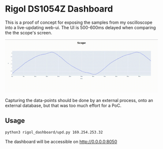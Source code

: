 # Rigol DS1054Z Dashboard

This is a proof of concept for exposing the samples from my oscilloscope into a live-updating web-ui.
The UI is 500-600ms delayed when comparing the the scope's screen.

![alt text](https://github.com/DavidVentura/rigol-dashboard/blob/master/artifacts/recording.gif?raw=true)


Capturing the data-points should be done by an external process, onto an external database, but that was too much effort for a PoC.

## Usage

```sh
python3 rigol_dashboard/upd.py 169.254.253.32
```

The dashboard will be accessible on http://0.0.0.0:8050
